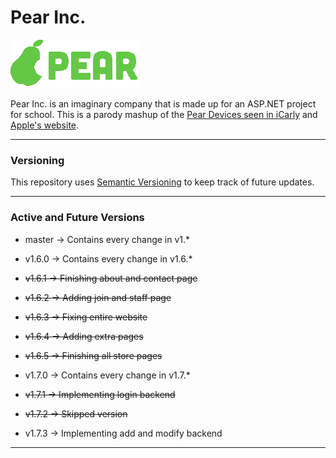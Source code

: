 # Pear Inc.

![pear logo](https://github.com/touchportal/pear-webproject/blob/master/pearwebsite/icons/pear-inc-textlogo.png)

Pear Inc. is an imaginary company that is made up for an ASP.NET project for school.
This is a parody mashup of the [Pear Devices seen in iCarly](https://icarly.fandom.com/wiki/Pear_Company) and [Apple's website](https://www.apple.com/).

---

### Versioning

This repository uses [Semantic Versioning](https://semver.org/) to keep track of future updates.

---

### Active and Future Versions

- master -> Contains every change in v1.*

- v1.6.0 -> Contains every change in v1.6.*
- ~~v1.6.1 -> Finishing about and contact page~~
- ~~v1.6.2 -> Adding join and staff page~~
- ~~v1.6.3 -> Fixing entire website~~
- ~~v1.6.4 -> Adding extra pages~~
- ~~v1.6.5 -> Finishing all store pages~~


- v1.7.0 -> Contains every change in v1.7.*
- ~~v1.7.1 -> Implementing login backend~~
- ~~v1.7.2 -> Skipped version~~
- v1.7.3 -> Implementing add and modify backend

---